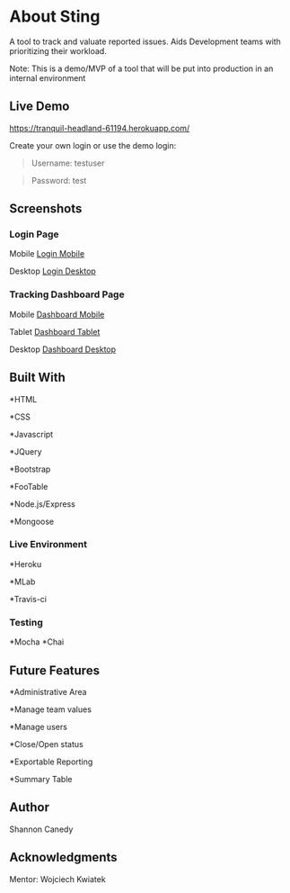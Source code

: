 # About Sting
A tool to track and valuate reported issues. Aids Development teams with prioritizing their workload.

Note: This is a demo/MVP of a tool that will be put into production in an internal environment

## Live Demo
https://tranquil-headland-61194.herokuapp.com/


Create your own login or use the demo login:


>Username: testuser

>Password: test

## Screenshots

### Login Page

Mobile
[Login Mobile]("./screenshots/login-sm.png)


Desktop
[Login Desktop]("./screenshots/login-full.png)


### Tracking Dashboard Page

Mobile
[Dashboard Mobile]("./screenshots/dashboard-sm.png)


Tablet
[Dashboard Tablet]("./screenshots/dashboard-mid.png)


Desktop
[Dashboard Desktop]("./screenshots/dashboard-full.png)


## Built With
*HTML

*CSS

*Javascript

*JQuery

*Bootstrap

*FooTable

*Node.js/Express

*Mongoose

### Live Environment
*Heroku

*MLab

*Travis-ci

### Testing
*Mocha
*Chai

## Future Features
*Administrative Area

  *Manage team values

  *Manage users

*Close/Open status

*Exportable Reporting

*Summary Table

## Author
Shannon Canedy

## Acknowledgments
Mentor: Wojciech Kwiatek
